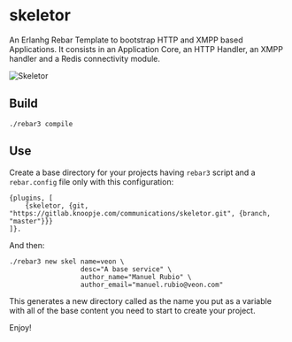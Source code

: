 skeletor
=====

An Erlanhg Rebar Template to bootstrap HTTP and XMPP based Applications. 
It consists in an Application Core, an HTTP Handler, an XMPP handler and a Redis connectivity module.

![Skeletor](https://gitlab.knoopje.com/communications/skeletor/raw/development/skeletor.jpg)

Build
-----

```
./rebar3 compile
```

Use
---

Create a base directory for your projects having `rebar3` script and a `rebar.config` file only with this configuration:

```
{plugins, [
    {skeletor, {git, "https://gitlab.knoopje.com/communications/skeletor.git", {branch, "master"}}}
]}.
```

And then:

```
./rebar3 new skel name=veon \
                  desc="A base service" \
                  author_name="Manuel Rubio" \
                  author_email="manuel.rubio@veon.com"
```

This generates a new directory called as the name you put as a variable with all of the base content you need to start to create your project.

Enjoy!

